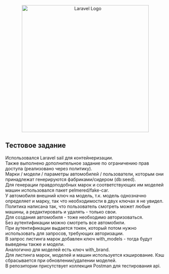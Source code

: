 <p align="center"><a href="https://laravel.com" target="_blank"><img src="https://raw.githubusercontent.com/laravel/art/master/logo-lockup/5%20SVG/2%20CMYK/1%20Full%20Color/laravel-logolockup-cmyk-red.svg" width="400" alt="Laravel Logo"></a></p>

<h2>Тестовое задание</h2>

<p>
Использовался Laravel sail для контейнеризации. </br>
Также выполнено дополнительное задание по ограничению прав доступа (реализовано через политику). </br>
Марки / модели / параметры автомобилей / пользователи, которым они принадлежат генерируются фабриками/сидером (db:seed). </br>
Для генерации правдоподобных марок и соответствующих им моделей машин использовался пакет pelmered/fake-car. </br>
У автомобиля внешний ключ на модель, т.к. модель однозначно определяет и марку, так что необходимости в двух ключах я не увидел. </br>
Политика написана так, что пользователь смотреть может любые машины, а редактировать и удалять - только свои. </br>
Для создания автомобиля - тоже необходимо авторизоваться. </br>
Без аутентификации можно смотреть все автомобили. </br>
При аутентификации выдается токен, который потом нужно использовать для запросов, требующих авторизации. </br>
В запрос листинга марок добавлен ключ with_models - тогда будут выведены также и модели. </br>
Аналогично для моделей есть ключ with_brand. </br>
Для листинга марок, моделей и машин используется кэширование. Кэш сбрасывается при обновлении/удалении моделей. </br>
В репозитории присутствует коллекция Postman для тестирования api. </br>
</p>